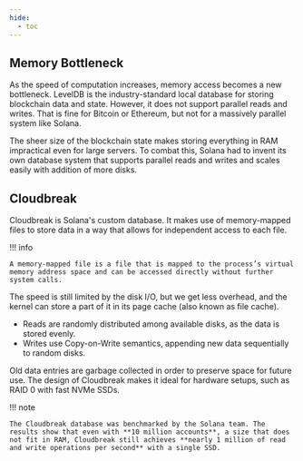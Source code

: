 ```yaml
---
hide:
  - toc
---
```


<h2>Memory Bottleneck</h2>

As the speed of computation increases, memory access becomes a new bottleneck. LevelDB is the industry-standard local database for storing blockchain data and state. However, it does not support parallel reads and writes. That is fine for Bitcoin or Ethereum, but not for a massively parallel system like Solana.

The sheer size of the blockchain state makes storing everything in RAM impractical even for large servers. To combat this, Solana had to invent its own database system that supports parallel reads and writes and scales easily with addition of more disks.


<h2>Cloudbreak</h2>

Cloudbreak is Solana's custom database. It makes use of memory-mapped files to store data in a way that allows for independent access to each file.

!!! info

    A memory-mapped file is a file that is mapped to the process’s virtual memory address space and can be accessed directly without further system calls.

The speed is still limited by the disk I/O, but we get less overhead, and the kernel can store a part of it in its page cache (also known as file cache).

- Reads are randomly distributed among available disks, as the data is stored evenly.
- Writes use Copy-on-Write semantics, appending new data sequentially to random disks.

Old data entries are garbage collected in order to preserve space for future use. The design of Cloudbreak makes it ideal for hardware setups, such as RAID 0 with fast NVMe SSDs.

!!! note

    The Cloudbreak database was benchmarked by the Solana team. The results show that even with **10 million accounts**, a size that does not fit in RAM, Cloudbreak still achieves **nearly 1 million of read and write operations per second** with a single SSD.
